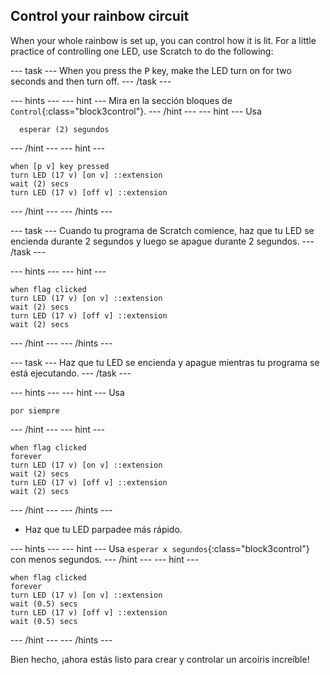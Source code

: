 ## Control your rainbow circuit

When your whole rainbow is set up, you can control how it is lit. For a little practice of controlling one LED, use Scratch to do the following:

\--- task \--- When you press the <kbd>P</kbd> key, make the LED turn on for two seconds and then turn off. \--- /task \---

\--- hints \--- \--- hint \--- Mira en la sección bloques de `Control`{:class="block3control"}. \--- /hint \--- \--- hint \--- Usa

```blocks3
  esperar (2) segundos
```

\--- /hint \--- \--- hint \---

```blocks3
when [p v] key pressed
turn LED (17 v) [on v] ::extension
wait (2) secs
turn LED (17 v) [off v] ::extension
```

\--- /hint \--- \--- /hints \---

\--- task \--- Cuando tu programa de Scratch comience, haz que tu LED se encienda durante 2 segundos y luego se apague durante 2 segundos. \--- /task \---

\--- hints \--- \--- hint \---

```blocks3
when flag clicked
turn LED (17 v) [on v] ::extension
wait (2) secs
turn LED (17 v) [off v] ::extension
wait (2) secs
```

\--- /hint \--- \--- /hints \---

\--- task \--- Haz que tu LED se encienda y apague mientras tu programa se está ejecutando. \--- /task \---

\--- hints \--- \--- hint \--- Usa

```blocks3
por siempre
```

\--- /hint \--- \--- hint \---

```blocks3
when flag clicked
forever
turn LED (17 v) [on v] ::extension
wait (2) secs
turn LED (17 v) [off v] ::extension
wait (2) secs
```

\--- /hint \--- \--- /hints \---

+ Haz que tu LED parpadee más rápido.

\--- hints \--- \--- hint \--- Usa `esperar x segundos`{:class="block3control"} con menos segundos. \--- /hint \--- \--- hint \---

```blocks3
when flag clicked
forever
turn LED (17 v) [on v] ::extension
wait (0.5) secs
turn LED (17 v) [off v] ::extension
wait (0.5) secs
```

\--- /hint \--- \--- /hints \---

Bien hecho, ¡ahora estás listo para crear y controlar un arcoíris increíble!